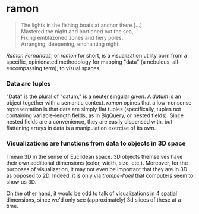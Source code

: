 # ramon

> The lights in the fishing boats at anchor there [...]  
> Mastered the night and portioned out the sea,     
> Fixing emblazoned zones and fiery poles,  
> Arranging, deepening, enchanting night.

*Ramon Fernandez*, or *ramon* for short, is a visualization utility born from a specific, opinionated methodology for mapping "data" (a nebulous, all-encompassing term), to visual spaces.

### Data are tuples

"Data" is the plural of "datum," is a neuter singular *given*. A *datum* is an object together with a semantic context. *ramon* opines that a low-nonsense representation is that data are simply flat tuples (specifically, tuples not containing variable-length fields, as in BigQuery, or nested fields). Since nested fields are a convenience, they are easily dispensed with, but flattening arrays in data is a manipulation exercise of its own.

### Visualizations are functions from data to objects in 3D space

I mean 3D in the sense of Euclidean space. 3D objects themselves have their own additional dimensions (color, width, size, etc.). Moreover, for the purposes of visualization, it may not even be important that they are in 3D as opposed to 2D. Indeed, it is only via *trompe-l'oeil* that computers seem to show us 3D.

On the other hand, it would be odd to talk of visualizations in 4 spatial dimensions, since we'd only see (approximately) 3d slices of these at a time.
